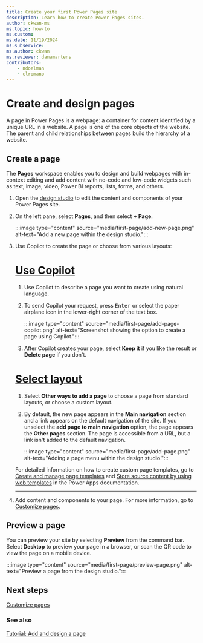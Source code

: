 ```yaml
---
title: Create your first Power Pages site
description: Learn how to create Power Pages sites.
author: ckwan-ms
ms.topic: how-to
ms.custom: 
ms.date: 11/19/2024
ms.subservice:
ms.author: ckwan 
ms.reviewer: danamartens
contributors:
    - ndoelman
    - clromano
---
```


# Create and design pages

A page in Power Pages is a webpage: a container for content identified by a unique URL in a website. A page is one of the core objects of the website. The parent and child relationships between pages build the hierarchy of a website.

## Create a page

The **Pages** workspace enables you to design and build webpages with in-context editing and add content with no-code and low-code widgets such as text, image, video, Power BI reports, lists, forms, and others.

1. Open the [design studio](use-design-studio.md) to edit the content and components of your Power Pages site.

1. On the left pane, select **Pages**, and then select **+ Page**.

    :::image type="content" source="media/first-page/add-new-page.png" alt-text="Add a new page within the design studio.":::

1. Use Copilot to create the page or choose from various layouts:

    # [Use Copilot](#tab/copilot)

    1. Use Copilot to describe a page you want to create using natural language. 
    1. To send Copilot your request, press <kbd>Enter</kbd> or select the paper airplane icon in the lower-right corner of the text box.

        :::image type="content" source="media/first-page/add-page-copilot.png" alt-text="Screenshot showing the option to create a page using Copilot.":::

    1. After Copilot creates your page, select **Keep it** if you like the result or **Delete page** if you don't.

    # [Select layout](#tab/other)

    1. Select **Other ways to add a page** to choose a page from standard layouts, or choose a custom layout.

    1. By default, the new page appears in the **Main navigation** section and a link appears on the default navigation of the site. If you unselect the **add page to main navigation** option, the page appears the **Other pages** section. The page is accessible from a URL, but a link isn't added to the default navigation.

        :::image type="content" source="media/first-page/add-page.png" alt-text="Adding a page menu within the design studio.":::

    For detailed information on how to create custom page templates, go to [Create and manage page templates](/power-apps/maker/portals/configure/page-templates) and [Store source content by using web templates](/power-apps/maker/portals/liquid/store-content-web-templates) in the Power Apps documentation.

    ---

1. Add content and components to your page. For more information, go to [Customize pages](customize-pages.md).

## Preview a page

You can preview your site by selecting **Preview** from the command bar. Select **Desktop** to preview your page in a browser, or scan the QR code to view the page on a mobile device.

:::image type="content" source="media/first-page/preview-page.png" alt-text="Preview a page from the design studio.":::

## Next steps

[Customize pages](customize-pages.md)

### See also

[Tutorial: Add and design a page](tutorial-add-webpage.md)
